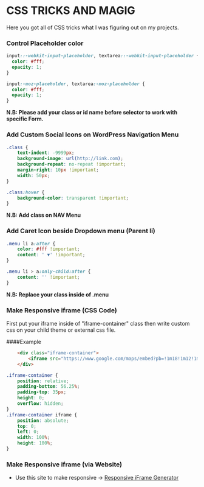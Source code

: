 # CSS TRICKS AND MAGIG
Here you got all of CSS tricks what I was figuring out on my projects.



### Control Placeholder color
```css
input::-webkit-input-placeholder, textarea::-webkit-input-placeholder {
  color: #fff;
  opacity: 1;
}

input:-moz-placeholder, textarea:-moz-placeholder {
  color: #fff;
  opacity: 1;
}
```
**N.B: Please add your class or id name before selector to work with specific Form.**



### Add Custom Social Icons on WordPress Navigation Menu
```css
.class {
	text-indent: -9999px;
	background-image: url(http://link.com);
	background-repeat: no-repeat !important;
	margin-right: 10px !important;
	width: 50px;
}

.class:hover {
	background-color: transparent !important;
}
```
**N.B: Add class on NAV Menu**



### Add Caret Icon beside Dropdown menu (Parent li)
```css
.menu li a:after {
	color: #fff !important;
	content: ' ▼' !important;
}

.menu li > a:only-child:after {
	content: '' !important;
}
```
**N.B: Replace your class inside of .menu**



### Make Responsive iframe (CSS Code)
First put your iframe inside of "iframe-container" class then write custom css on your child theme or external css file.

####Example
```html
	<div class="iframe-container">
		<iframe src="https://www.google.com/maps/embed?pb=!1m18!1m12!1m3!1d29192.452902694364!2d90.49141269583086!3d23.852123360864066!2m3!1f0!2f0!3f0!3m2!1i1024!2i768!4f13.1!3m3!1m2!1s0x3755cbe13e12ca1b%3A0xe440738bb6817d87!2sPurbachal+New+Town!5e0!3m2!1sen!2sbd!4v1485459233926" width="600" height="450" frameborder="0" style="border:0" allowfullscreen></iframe>
	</div>
```
```css
.iframe-container {
	position: relative;
	padding-bottom: 56.25%;
	padding-top: 35px;
	height: 0;
	overflow: hidden;
}
.iframe-container iframe {
	position: absolute;
	top: 0;
	left: 0;
	width: 100%;
	height: 100%;
}
```

### Make Responsive iframe (via Website)
* Use this site to make responsive -> [Responsive iFrame Generator](http://embedresponsively.com)
